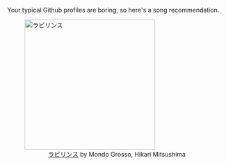 Your typical Github profiles are boring, so here's a song recommendation.
<figure><img width="300" height="300" src="https://i.scdn.co/image/ab67616d0000b2731607d3aa3a69ca0e1ffbe26b" alt="ラビリンス" /><figcaption align="center"><a href="https://open.spotify.com/track/3K2zyJhcnMMA6yOdR6hOW7" target="_blank">ラビリンス</a> by Mondo Grosso, Hikari Mitsushima</figcaption></figure>
